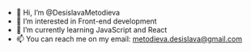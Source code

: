 - 👋 Hi, I’m @DesislavaMetodieva
- 👀 I’m interested in Front-end development
- 🌱 I’m currently learning JavaScript and React
- 📫 You can reach me on my email: metodieva.desislava@gmail.com

<!---
DesislavaMetodieva/DesislavaMetodieva is a ✨ special ✨ repository because its `README.md` (this file) appears on your GitHub profile.
You can click the Preview link to take a look at your changes.
--->
